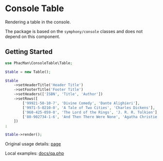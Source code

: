 # Console Table

Rendering a table in the console. 

The package is based on the `symphony/console` classes and does not depend on this component.

## Getting Started

```php
use PhacMan\ConsoleTable\Table;

$table = new Table();

$table
    ->setHeaderTitle('Header Title')
    ->setFooterTitle('Footer Title')
    ->setHeaders(['ISBN', 'Title', 'Author'])
    ->setRows([
        ['99921-58-10-7', 'Divine Comedy', 'Dante Alighieri'],
        ['9971-5-0210-0', 'A Tale of Two Cities', 'Charles Dickens'],
        ['960-425-059-0', 'The Lord of the Rings', 'J. R. R. Tolkien'],
        ['80-902734-1-6', 'And Then There Were None', 'Agatha Christie'],
    ])
;

$table->render();
```

Original usage details: [page](https://symfony.com/doc/current/components/console/helpers/table.html)

Local examples: [docs/qa.php](docs/qa.php)
